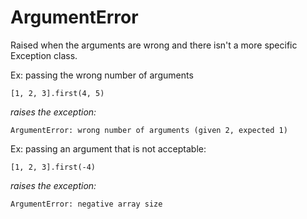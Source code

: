 # ArgumentError

Raised when the arguments are wrong and there isn't a more specific Exception
class.

Ex: passing the wrong number of arguments

    [1, 2, 3].first(4, 5)

*raises the exception:*

    ArgumentError: wrong number of arguments (given 2, expected 1)

Ex: passing an argument that is not acceptable:

    [1, 2, 3].first(-4)

*raises the exception:*

    ArgumentError: negative array size